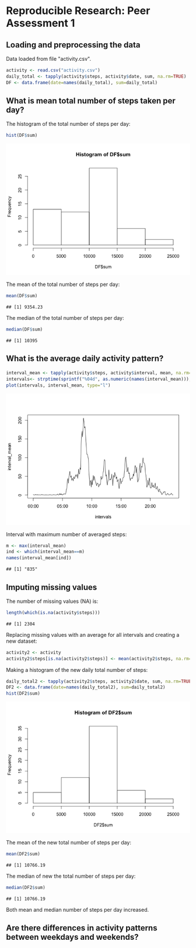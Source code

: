 # Reproducible Research: Peer Assessment 1


## Loading and preprocessing the data
Data loaded from file "activity.csv".

```r
activity <- read.csv("activity.csv")
daily_total <- tapply(activity$steps, activity$date, sum, na.rm=TRUE)
DF <- data.frame(date=names(daily_total), sum=daily_total)
```


## What is mean total number of steps taken per day?
The histogram of the total number of steps per day:

```r
hist(DF$sum)
```

![](PA1_template_files/figure-html/unnamed-chunk-2-1.png) 

The mean of the total number of steps per day:

```r
mean(DF$sum)
```

```
## [1] 9354.23
```

The median of the total number of steps per day:

```r
median(DF$sum)
```

```
## [1] 10395
```

## What is the average daily activity pattern?

```r
interval_mean <- tapply(activity$steps, activity$interval, mean, na.rm=TRUE)
intervals<- strptime(sprintf("%04d", as.numeric(names(interval_mean))), format="%H%M")
plot(intervals, interval_mean, type="l")
```

![](PA1_template_files/figure-html/unnamed-chunk-5-1.png) 

Interval with maximum number of averaged steps:

```r
m <- max(interval_mean)
ind <- which(interval_mean==m)
names(interval_mean[ind])
```

```
## [1] "835"
```


## Imputing missing values
The number of missing values (NA) is:

```r
length(which(is.na(activity$steps)))
```

```
## [1] 2304
```
Replacing missing values with an average for all intervals and creating a new dataset:

```r
activity2 <- activity
activity2$steps[is.na(activity2$steps)] <- mean(activity2$steps, na.rm=TRUE)
```
Making a histogram of the new daily total number of steps:

```r
daily_total2 <- tapply(activity2$steps, activity2$date, sum, na.rm=TRUE)
DF2 <- data.frame(date=names(daily_total2), sum=daily_total2)
hist(DF2$sum)
```

![](PA1_template_files/figure-html/unnamed-chunk-9-1.png) 

The mean of the new total number of steps per day:

```r
mean(DF2$sum)
```

```
## [1] 10766.19
```

The median of new the total number of steps per day:

```r
median(DF2$sum)
```

```
## [1] 10766.19
```

Both mean and median number of steps per day increased. 

## Are there differences in activity patterns between weekdays and weekends?
